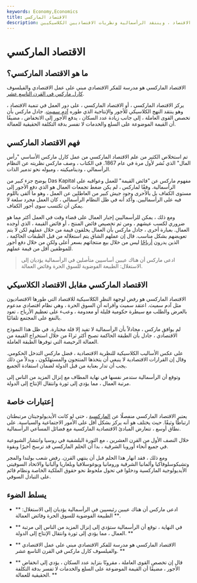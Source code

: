 ```yaml
---
keywords: Economy,Economics
title: الاقتصاد الماركسي
description: يركز الاقتصاد الماركسي لكارل ماركس على دور العمل في تنمية الاقتصاد ، وينتقد الرأسمالية ونظريات الاقتصاديين الكلاسيكيين.
---
```


# الاقتصاد الماركسي
## ما هو الاقتصاد الماركسي؟

الاقتصاد الماركسي هو مدرسة للفكر الاقتصادي مبني على عمل الاقتصادي والفيلسوف [كارل ماركس في القرن التاسع عشر](/karl-marx).

يركز الاقتصاد الماركسي ، أو الاقتصاد الماركسي ، على دور العمل في تنمية الاقتصاد ، وهو ينتقد النهج الكلاسيكي للأجور والإنتاجية الذي طوره [آدم سميث](/invisiblehand). جادل ماركس بأن تخصص القوى العاملة ، إلى جانب زيادة عدد السكان ، يدفع الأجور إلى الانخفاض ، مضيفًا أن القيمة الموضوعة على السلع والخدمات لا تفسر بدقة التكلفة الحقيقية للعمالة.

## فهم الاقتصاد الماركسي

تم استخلاص الكثير من علم الاقتصاد الماركسي من عمل كارل ماركس الأساسي "رأس المال" الذي نُشر لأول مرة في عام 1867. في الكتاب ، وصف ماركس نظريته عن النظام الرأسمالي ، وديناميكيته ، وميوله نحو تدمير الذات.

يوضح جزء كبير من Das Kapital مفهوم ماركس عن "فائض القيمة" للعمل وعواقبه على الرأسمالية. وفقًا لماركس ، لم يكن ضغط تجمعات العمال هو الذي دفع الأجور إلى مستوى الكفاف بل بالأحرى وجود جيش كبير من العاطلين عن العمل ، وهو ما ألقى باللوم فيه على الرأسماليين. وأكد أنه في ظل النظام الرأسمالي ، كان العمل مجرد سلعة لا يمكن أن تكتسب سوى أجور الكفاف.

ومع ذلك ، يمكن للرأسماليين إجبار العمال على قضاء وقت في العمل أكثر مما هو ضروري لكسب عيشهم ، ومن ثم تخصيص فائض المنتج ، أو فائض القيمة ، الذي أوجده العمال. بعبارة أخرى ، جادل ماركس بأن العمال يخلقون قيمة من خلال عملهم لكن لا يتم تعويضهم بشكل مناسب. قال إن عملهم الشاق يتم استغلاله من قبل الطبقات الحاكمة ، الذين يدرون [أرباحًا](/profit) ليس من خلال بيع منتجاتهم بسعر أعلى ولكن من خلال دفع أجور للموظفين أقل من قيمة عملهم.

> ادعى ماركس أن هناك عيبين أساسيين متأصلين في الرأسمالية يؤديان إلى الاستغلال: الطبيعة الفوضوية للسوق الحرة وفائض العمالة.

>

## الاقتصاد الماركسي مقابل الاقتصاد الكلاسيكي

الاقتصاد الماركسي هو رفض لوجهة النظر الكلاسيكية للاقتصاد التي طورها الاقتصاديون مثل آدم سميث. اعتقد سميث وأقرانه أن السوق الحرة ، وهي نظام اقتصادي مدعوم بالعرض والطلب مع سيطرة حكومية قليلة أو معدومة ، وعبء على تعظيم الأرباح ، تعود بالنفع على المجتمع تلقائيًا.

لم يوافق ماركس ، مجادلاً بأن الرأسمالية لا تفيد إلا قلة مختارة. في ظل هذا النموذج الاقتصادي ، جادل بأن الطبقة الحاكمة تصبح أكثر ثراءً من خلال استخراج القيمة من العمالة الرخيصة التي توفرها الطبقة العاملة.

على عكس الأساليب الكلاسيكية للنظرية الاقتصادية ، فضل ماركس التدخل الحكومي. وقال إن القرارات الاقتصادية لا ينبغي أن يتخذها المنتجون والمستهلكون ، وبدلاً من ذلك يجب أن تدار بعناية من قبل الدولة لضمان استفادة الجميع.

وتوقع أن الرأسمالية ستدمر نفسها في نهاية المطاف مع إنزال المزيد من الناس إلى مرتبة العمال ، مما يؤدي إلى ثورة وانتقال الإنتاج إلى الدولة.

## إعتبارات خاصة

يعتبر الاقتصاد الماركسي منفصلًا عن [الماركسية](/marxism) ، حتى لو كانت الأيديولوجيتان مرتبطتان ارتباطًا وثيقًا. حيث يختلف هو أنه يركز بشكل أقل على الأمور الاجتماعية والسياسية. على نطاق أوسع ، تتعارض المبادئ الاقتصادية الماركسية مع فضائل المساعي الرأسمالية.

خلال النصف الأول من القرن العشرين ، مع الثورة البلشفية في روسيا وانتشار الشيوعية في جميع أنحاء أوروبا الشرقية ، بدا أن الحلم الماركسي قد ترسخ أخيرًا وبقوة.

ومع ذلك ، فقد انهار هذا الحلم قبل أن ينتهي القرن. رفض شعب بولندا والمجر وتشيكوسلوفاكيا وألمانيا الشرقية ورومانيا ويوغوسلافيا وبلغاريا وألبانيا والاتحاد السوفيتي الأيديولوجية الماركسية ودخلوا في تحول ملحوظ نحو حقوق الملكية الخاصة ونظام قائم على التبادل السوقي.

## يسلط الضوء

- ** ادعى ماركس أن هناك عيبين رئيسيين في الرأسمالية يؤديان إلى الاستغلال: الطبيعة الفوضوية للسوق الحرة وفائض العمالة **.

- ** في النهاية ، توقع أن الرأسمالية ستؤدي إلى إنزال المزيد من الناس إلى مرتبة العمال ، مما يؤدي إلى ثورة وانتقال الإنتاج إلى الدولة. **

- ** الاقتصاد الماركسي هو مدرسة للفكر الاقتصادي مبني على عمل الاقتصادي والفيلسوف كارل ماركس في القرن التاسع عشر. **

- ** قال إن تخصص القوى العاملة ، مقرونًا بتزايد عدد السكان ، يؤدي إلى انخفاض الأجور ، مضيفًا أن القيمة الموضوعة على السلع والخدمات لا تفسر بدقة التكلفة الحقيقية للعمالة. **

